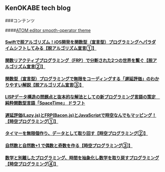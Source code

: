 ## KenOKABE tech blog

###コンテンツ
　

####[ATOM editor smooth-operator theme](/contents/entries/entry20140130/entry.html)
#### [Swiftで脱アルゴリズム！iOS開発を関数型（宣言型）プログラミングへパラダイムシフトしてみる【脱アルゴリズム宣言①】](http://qiita.com/kenokabe/items/41189c45001321c9e283)
 ####  [関数リアクティブプログラミング（FRP）で分断された2つの世界を繋ぐ【脱アルゴリズム宣言②】](http://qiita.com/kenokabe/items/a8477694a499ca869cde)
 #### [関数型（宣言型）プログラミングで無限をコーディングする「遅延評価」のわかりやすい解説【脱アルゴリズム宣言③】](http://qiita.com/kenokabe/items/821ce4020644372b648c)

 #### [LISPデータ構造の問題点と抜本的な解法としての新プログラミング言語の策定　純粋関数型言語「SpaceTime」 ドラフト](http://qiita.com/kenokabe/items/aa5705978d6a13753fe2)

 #### [遅延評価(Lazy.js)とFRP(Bacon.js)とJavaScriptで時空なんでもマッピング！【時空プログラミング①】](http://qiita.com/kenokabe/items/b04e3d8d49b0ffc7a78b)

 #### [タイマーを無限個作り、データとして取り回す【時空プログラミング②】](http://qiita.com/kenokabe/items/8c970d2b0dfa98187998)

 #### [自然数と自然数+1 で偶数と奇数を作る【時空プログラミング③】]( http://qiita.com/kenokabe/items/f6172df8d8416429656a)

 #### [数学と別離したプログラミング、時間を抽象化し数学を取り戻すプログラミング【時空プログラミング④】](http://qiita.com/kenokabe/items/b81c7aa8af86314551a0)
